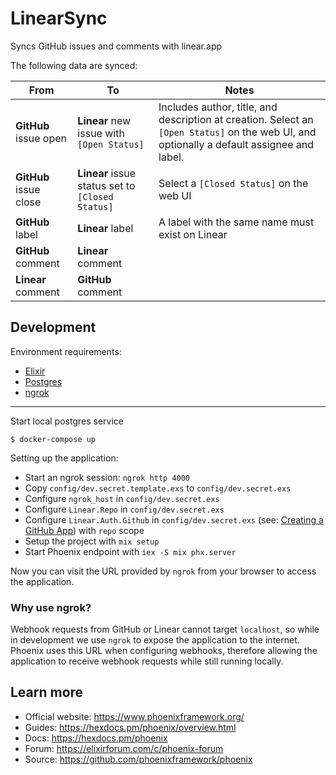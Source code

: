 # LinearSync

Syncs GitHub issues and comments with linear.app

The following data are synced:

| From | To | Notes |
| ---- | -- | ----- |
| **GitHub** issue open | **Linear** new issue with `[Open Status]` | Includes author, title, and description at creation. Select an `[Open Status]` on the web UI, and optionally a default assignee and label. |
| **GitHub** issue close | **Linear** issue status set to `[Closed Status]` | Select a `[Closed Status]` on the web UI |
| **GitHub** label | **Linear** label | A label with the same name must exist on Linear |
| **GitHub** comment | **Linear** comment | |
| **Linear** comment | **GitHub** comment | |

## Development

Environment requirements:

  * [Elixir](https://elixir-lang.org/)
  * [Postgres](https://www.postgresql.org/)
  * [ngrok](https://ngrok.com/)

---

Start local postgres service

```
$ docker-compose up
```

Setting up the application:

  * Start an ngrok session: `ngrok http 4000`
  * Copy `config/dev.secret.template.exs` to `config/dev.secret.exs`
  * Configure `ngrok_host` in `config/dev.secret.exs`
  * Configure `Linear.Repo` in `config/dev.secret.exs`
  * Configure `Linear.Auth.Github` in `config/dev.secret.exs` (see: [Creating a GitHub App](https://docs.github.com/en/developers/apps/creating-a-github-app)) with `repo` scope
  * Setup the project with `mix setup`
  * Start Phoenix endpoint with `iex -S mix phx.server`

Now you can visit the URL provided by `ngrok` from your browser to access the application.

### Why use ngrok?

Webhook requests from GitHub or Linear cannot target `localhost`, so while
in development we use `ngrok` to expose the application to the internet. Phoenix
uses this URL when configuring webhooks, therefore allowing the application to
receive webhook requests while still running locally.

## Learn more

  * Official website: https://www.phoenixframework.org/
  * Guides: https://hexdocs.pm/phoenix/overview.html
  * Docs: https://hexdocs.pm/phoenix
  * Forum: https://elixirforum.com/c/phoenix-forum
  * Source: https://github.com/phoenixframework/phoenix
